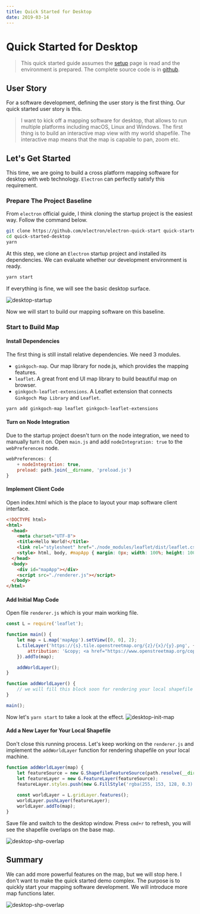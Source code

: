 ```yaml
---
title: Quick Started for Desktop
date: 2019-03-14
---
```

# Quick Started for Desktop
> This quick started guide assumes the [setup](GettingStarted/Setup) page is read and the environment is prepared.
> The complete source code is in [github](https://github.com/ginkgoch/node-map-quickstart/tree/master/quick-started-desktop).

## User Story
For a software development, defining the user story is the first thing. Our quick started user story is this.
> I want to kick off a mapping software for desktop, that allows to run multiple platforms including macOS, Linux and Windows. The first thing is to build an interactive map view with my world shapefile. The interactive map means that the map is capable to pan, zoom etc.

## Let's Get Started
This time, we are going to build a cross platform mapping software for desktop with web technology. `Electron` can perfectly satisfy this requirement. 

### Prepare The Project Baseline
From `electron` official guide, I think cloning the startup project is the easiest way. Follow the command below.

```bash
git clone https://github.com/electron/electron-quick-start quick-started-desktop
cd quick-started-desktop
yarn
```

At this step, we clone an `Electron` startup project and installed its dependencies. We can evaluate whether our development environment is ready.
```bash
yarn start
```

If everything is fine, we will see the basic desktop surface.

![desktop-startup](/guide/assets/desktop-startup.png)

Now we will start to build our mapping software on this baseline.

### Start to Build Map

#### Install Dependencies
The first thing is still install relative dependencies. We need 3 modules.
* `ginkgoch-map`. Our map library for node.js, which provides the mapping features.
* `leaflet`. A great front end UI map library to build beautiful map on browser.
* `ginkgoch-leaflet-extensions`. A Leaflet extension that connects `Ginkgoch Map Library` and `Leaflet`.

```bash
yarn add ginkgoch-map leaflet ginkgoch-leaflet-extensions
```

#### Turn on Node Integration
Due to the startup project doesn't turn on the node integration, we need to manually turn it on. Open `main.js` and add `nodeIntegration: true` to the `webPreferences` node.
```javascript
webPreferences: {
    + nodeIntegration: true,
    preload: path.join(__dirname, 'preload.js')
}
```

#### Implement Client Code
Open index.html which is the place to layout your map software client interface.
```html
<!DOCTYPE html>
<html>
  <head>
    <meta charset="UTF-8">
    <title>Hello World!</title>
    <link rel="stylesheet" href="./node_modules/leaflet/dist/leaflet.css">
    <style> html, body, #mapApp { margin: 0px; width: 100%; height: 100%; } </style>
  </head>
  <body>
    <div id="mapApp"></div>
    <script src="./renderer.js"></script>
  </body>
</html>
```

#### Add Initial Map Code
Open file `renderer.js` which is your main working file.
```javascript
const L = require('leaflet');

function main() {
    let map = L.map('mapApp').setView([0, 0], 2);
    L.tileLayer('https://{s}.tile.openstreetmap.org/{z}/{x}/{y}.png', {
        attribution: '&copy; <a href="https://www.openstreetmap.org/copyright">OpenStreetMap</a> contributors'
    }).addTo(map);

    addWorldLayer();
}

function addWorldLayer() {
    // we will fill this block soon for rendering your local shapefile
}

main();
```
Now let's `yarn start` to take a look at the effect.
![desktop-init-map](/guide/assets/desktop-init-map.png)

#### Add a New Layer for Your Local Shapefile
Don't close this running process. Let's keep working on the `renderer.js` and implement the `addWorldLayer` function for rendering shapefile on your local machine.

```javascript
function addWorldLayer(map) {
    let featureSource = new G.ShapefileFeatureSource(path.resolve(__dirname, '../data/cntry02.shp')); // replace the file path to your own location
    let featureLayer = new G.FeatureLayer(featureSource);
    featureLayer.styles.push(new G.FillStyle('rgba(255, 153, 128, 0.3)', 'black', 1));
    
    const worldLayer = L.gridLayer.features();
    worldLayer.pushLayer(featureLayer);
    worldLayer.addTo(map);
}
```

Save file and switch to the desktop window. Press `cmd+r` to refresh, you will see the shapefile overlaps on the base map.

![desktop-shp-overlap](/guide/assets/desktop-shp-overlap.png)

## Summary
We can add more powerful features on the map, but we will stop here. I don't want to make the quick started demo complex. The purpose is to quickly start your mapping software development. We will introduce more map functions later.

![desktop-shp-overlap](/guide/assets/desktop-shp-overlap.gif)



